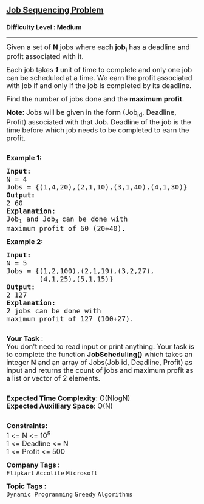 <h2><a href="https://www.geeksforgeeks.org/problems/job-sequencing-problem-1587115620/1?page=1&difficulty=Medium,Hard&status=unsolved&sortBy=submissions">Job Sequencing Problem</a></h2><h3>Difficulty Level : Medium</h3><hr><div class="problems_problem_content__Xm_eO"><p><span style="font-size: 18px;">Given a set of <strong>N</strong> jobs where each <strong>job<sub>i</sub></strong>&nbsp;has a deadline and profit associated with it. </span></p>
<p><span style="font-size: 18px;">Each job takes <strong><em>1</em></strong> unit of time to complete and only one job can be scheduled at a time. We earn the profit associated with job if and only if the job is completed by its deadline. </span></p>
<p><span style="font-size: 18px;">Find the number of jobs done and the&nbsp;<strong>maximum profit</strong>.</span></p>
<p><strong><span style="font-size: 18px;">Note: </span></strong><span style="font-size: 18px;">J</span><span style="font-size: 18px;">obs will be given in the form (Job<sub>id</sub>, Deadline, Profit) associated with that Job. Deadline of the job is the time before which job needs to be completed to earn the profit.</span></p>
<p><br><strong><span style="font-size: 18px;">Example 1:</span></strong></p>
<pre><strong><span style="font-size: 18px;">Input:
</span></strong><span style="font-size: 18px;">N = 4
Jobs = {(1,4,20),(2,1,10),(3,1,40),(4,1,30)}
<strong>Output:
</strong>2 60<strong>
Explanation:
</strong>Job<sub>1</sub>&nbsp;and Job<sub>3 </sub>can be done with
maximum profit of 60 (20+40).</span>
</pre>
<p><strong><span style="font-size: 18px;">Example 2:</span></strong></p>
<pre><strong><span style="font-size: 18px;">Input:
</span></strong><span style="font-size: 18px;">N = 5
Jobs = {(1,2,100),(2,1,19),(3,2,27),
&nbsp;       (4,1,25),(5,1,15)}
<strong>Output:
</strong>2 127<strong>
Explanation:
</strong>2 jobs can be done with
maximum profit of 127 (100+27).</span></pre>
<p><br><span style="font-size: 18px;"><strong>Your Task</strong> :<br>You don't need to read input or print anything. Your task is to complete the function <strong>JobScheduling()</strong> which takes an integer <strong>N</strong> and an array of Jobs(Job id, Deadline,&nbsp;Profit) as input and returns the count of jobs and maximum profit as a list or vector of 2 elements.</span></p>
<p><br><span style="font-size: 18px;"><strong>Expected Time Complexity</strong>: O(NlogN)<br><strong>Expected Auxilliary Space</strong>: O(N)</span></p>
<p><br><span style="font-size: 18px;"><strong>Constraints:</strong><br>1 &lt;= N &lt;= 10<sup>5</sup><br>1 &lt;= Deadline &lt;= N<br>1 &lt;= Profit &lt;= 500</span></p></div><p><span style=font-size:18px><strong>Company Tags : </strong><br><code>Flipkart</code>&nbsp;<code>Accolite</code>&nbsp;<code>Microsoft</code>&nbsp;<br><p><span style=font-size:18px><strong>Topic Tags : </strong><br><code>Dynamic Programming</code>&nbsp;<code>Greedy</code>&nbsp;<code>Algorithms</code>&nbsp;